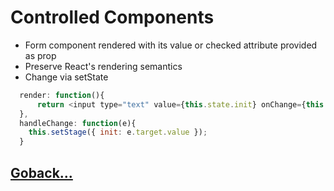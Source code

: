 # Controlled Components

- Form component rendered with its value or checked attribute provided as prop
- Preserve React's rendering semantics
- Change via setState

```js
  render: function(){
      return <input type="text" value={this.state.init} onChange={this.handleChange}/>
  },
  handleChange: function(e){
    this.setStage({ init: e.target.value });
  }

```

## [Goback...](./index.md)